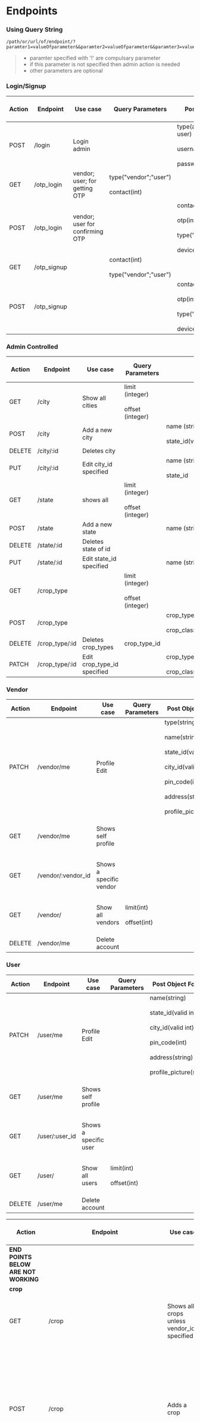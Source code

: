 # Endpoints

### Using Query String

```shell
/path/or/url/of/endpoint/?paramter1=valueOfparameter&&paramter2=valueOfparameter&&paramter3=valueOfparameter
```

> - paramter specified with '!' are compulsary parameter
> - if this parameter is not specified then admin action is needed
> - other parameters are optional

### Login/Signup

| Action | Endpoint    | Use case                        | Query Parameters                             | Post Object Format                                                                                 | Special Token Needed | Return                |
| ------ | ----------- | ------------------------------- | -------------------------------------------- | -------------------------------------------------------------------------------------------------- | -------------------- | --------------------- |
| POST   | /login      | Login admin                     |                                              | type(admin; vendor; user)<br/><br/>username<br/><br/>password                                      |                      | admin_token in header |
| GET    | /otp_login  | vendor; user; for getting OTP   | type("vendor";"user")<br/><br/>contact(int)  |                                                                                                    |                      |
| POST   | /otp_login  | vendor; user for confirming OTP |                                              | contact(int)<br/><br/> otp(int)<br/><br/> type("vendor";"user")<br/><br/> device_fcm_token(string) |                      | token in header       |
| GET    | /otp_signup |                                 | contact(int)<br/><br/> type("vendor";"user") |                                                                                                    |                      |
| POST   | /otp_signup |                                 |                                              | contact(int)<br/><br/> otp(int)<br/><br/> type("vendor","user")<br/><br/> device_fcm_token(string) |                      | token in header       |

### Admin Controlled

| Action | Endpoint       | Use case                    | Query Parameters                           | Post Object Format                                               | Special Token Needed | Return                |
| ------ | -------------- | --------------------------- | ------------------------------------------ | ---------------------------------------------------------------- | -------------------- | --------------------- |
| GET    | /city          | Show all cities             | limit (integer)<br/><br/> offset (integer) |                                                                  | admin token          | result enclosed in [] |
| POST   | /city          | Add a new city              |                                            | name (string)<br/><br/>state_id(valid int)                       |                      | admin token           | posted city enclosed by [] |
| DELETE | /city/:id      | Deletes city                |                                            |                                                                  | admin                |
| PUT    | /city/:id      | Edit city_id specified      |                                            | name (string)<br/><br/>state_id                                  |                      | admin                 | edited city enclosed by [] |
| GET    | /state         | shows all                   | limit (integer)<br/><br/> offset (integer) |                                                                  | admin token          | result enclosed in [] |
| POST   | /state         | Add a new state             |                                            | name (string)                                                    |                      | admin token           | posted city enclosed by [] |
| DELETE | /state/:id     | Deletes state of id         |                                            |                                                                  | admin                |
| PUT    | /state/:id     | Edit state_id specified     |                                            | name (string)                                                    |                      | admin                 | edited city enclosed by [] |
| GET    | /crop_type     |                             | limit (integer)<br/><br/> offset (integer) |                                                                  | admin                |
| POST   | /crop_type     |                             |                                            | crop_type_name<br/><br/>crop_class("fruit","vegetable","grains") | admin                | result enclosed by [] |
| DELETE | /crop_type/:id | Deletes crop_types          | crop_type_id                               |                                                                  |                      | admin                 |
| PATCH  | /crop_type/:id | Edit crop_type_id specified |                                            | crop_type_name (string) <br/><br/> crop_class(valid string)      | admin                | result enclosed by [] |

### Vendor

| Action | Endpoint           | Use case                | Query Parameters                 | Post Object Format                                                                                                                                                           | Special Token Needed           | Return                               |
| ------ | ------------------ | ----------------------- | -------------------------------- | ---------------------------------------------------------------------------------------------------------------------------------------------------------------------------- | ------------------------------ | ------------------------------------ |
| PATCH  | /vendor/me         | Profile Edit            |                                  | type(string)<br/><br/>name(string)<br/><br/>state_id(valid int)<br/><br/>city_id(valid int)<br/><br/>pin_code(int)<br/><br/>address(string)<br/><br/>profile_picture(string) | vendor_token                   | full object of vendor enclosed by [] |
| GET    | /vendor/me         | Shows self profile      |                                  |                                                                                                                                                                              | vendor token                   | full object of vendor enclosed by [] |
| GET    | /vendor/:vendor_id | Shows a specific vendor |                                  |                                                                                                                                                                              | admin_token                    | full object of vendor enclosed by [] |
| GET    | /vendor/           | Show all vendors        | limit(int)<br/><br/> offset(int) |                                                                                                                                                                              | admin_token(temp not required) | full object of vendor enclosed by [] |
| DELETE | /vendor/me         | Delete account          |                                  |                                                                                                                                                                              | vendor_token                   |

### User

| Action | Endpoint       | Use case              | Query Parameters                 | Post Object Format                                                                                                                                     | Special Token Needed           | Result                             |
| ------ | -------------- | --------------------- | -------------------------------- | ------------------------------------------------------------------------------------------------------------------------------------------------------ | ------------------------------ | ---------------------------------- |
| PATCH  | /user/me       | Profile Edit          |                                  | name(string)<br/><br/>state_id(valid int)<br/><br/>city_id(valid int)<br/><br/>pin_code(int)<br/><br/>address(string)<br/><br/>profile_picture(string) | user_token                     | full object of user enclosed by [] |
| GET    | /user/me       | Shows self profile    |                                  |                                                                                                                                                        | user token                     | full object of user enclosed by [] |
| GET    | /user/:user_id | Shows a specific user |                                  |                                                                                                                                                        | admin_token                    | full object of user enclosed by [] |
| GET    | /user/         | Show all users        | limit(int)<br/><br/> offset(int) |                                                                                                                                                        | admin_token(temp not required) | full object of user enclosed by [] |
| DELETE | /user/me       | Delete account        |                                  |                                                                                                                                                        | user_token                     |

| Action                               | Endpoint                                 | Use case                                                     | Query Parameters                                                                          | Post Object Format                                                                                                                                                             | special token needed |
| ------------------------------------ | ---------------------------------------- | ------------------------------------------------------------ | ----------------------------------------------------------------------------------------- | ------------------------------------------------------------------------------------------------------------------------------------------------------------------------------ | -------------------- |
| **END POINTS BELOW ARE NOT WORKING** |
| **crop**                             |
| GET                                  | /crop                                    | Shows all crops unless vendor_id specified                   | vendor_id (integer) limit (integer)<br/><br/> offset (integer)                            |
| POST                                 | /crop                                    | Adds a crop                                                  |                                                                                           | vendor_id (integer)<br/><br/> qty (decimal)<br/><br/> crop_name (string)<br/><br/> crop_type_id (integer from crop table)<br/><br/> packed_date (string 'YYYY-MM-DD HH:MM:SS') |
| GET                                  | /crop/:crop_id                           | Shows a specific crop                                        |
| DELETE                               | /crop                                    | Deletes all crop unless crop_id or vendor_id is specified    | !vendor_id (integer)<br/><br/> !crop_id (integer)                                         |
| **user cart**                        |
| GET                                  | /user/me/cart                            | Shows the cart of a user unless product id specified         | product_id (comma seprated integer)<br/><br/> limit (integers)<br/><br/> offset (integer) |
| POST                                 | /user/me/cart                            | Adds an item to the cart                                     |                                                                                           | crop_id (interger)<br/><br/> qty (decimal)                                                                                                                                     |
| DELETE                               | /user/me/cart                            | Empty the user cart unless product_id parameter is specified | product_id (comma seprated integers)                                                      |
| **order**                            |
| GET                                  | /order                                   | GET all orders unless user_id is specified                   | user_id (integer)<br/><br/>limit (integer)<br/><br/> offset (integer)                     |
| POST                                 | /order                                   | Place an order                                               |                                                                                           | user_id (integer)<br/><br/> delivery_address (string)<br/><br/> price (decimal)<br/><br/> product_id (array of integers)                                                       |
| GET                                  | /order/:order_id                         |
| DELETE                               | /order/:order_id                         | Cancel order                                                 |
| **notification**                     | NOT SET                                  |
| GET                                  | /notification                            | Shows all notification sent                                  |
| POST                                 | /notification                            | NOT SET                                                      |
| **complaint**                        |
| GET                                  | /complaint                               | Get all the complaints unless user_id is specified           | user_id (integer)<br/><br/> limit (integer)<br/><br/> offset (integer)                    |
| POST                                 | /complaint                               | Register a new complaint                                     |                                                                                           | order_id (integer)<br/><br/> type (string)<br/><br/> proof_id (array of integers)                                                                                              |
| GET                                  | /complaint/:complaint_id                 | Shows full complaint details                                 |
| GET                                  | /complaint/:complaint_id/proof           | Shows the complaint proofs                                   | limit (integer)<br/><br/> offset (integer)                                                |
| POST                                 | /complaint/:complaint_id/proof           | Registering a proof                                          |                                                                                           | type ('image'<br/><br/> 'pdf')<br/><br/> resource_url (string url)                                                                                                             |
| GET                                  | /complaint/:complaint_id/proof/:proof_id |
| **admin**                            | PROTECTED URL                            |
| GET                                  | /admin                                   | Get all admins                                               |                                                                                           |
| POST                                 | /admin/ban/user/:user_id                 | Bans a user                                                  |
| POST                                 | /admin/ban/vendor/:vendor_id             | Bans a vendor                                                |
| **misc**                             | NOT SET                                  |
| POST                                 | /upload                                  | Upload any image or file                                     |

